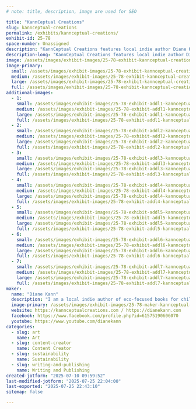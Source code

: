 ```yaml
---
# note: title, description, image are used for SEO

title: "KannCeptual Creations"
slug: kannceptual-creations
permalink: /exhibits/kannceptual-creations/
exhibit-id: 25-78
space-number: Unassigned
description: "KannCeptual Creations features local indie author Diane Kann eco-focused books, artwork, and more!"
description-long: "KannCeptual Creations features local indie author Diane Kann eco-focused books, artwork, and related items. 3d objects created by her son, Devin Kann, are also featured as they relate to the eco-focus."
image: /assets/images/exhibit-images/25-78-exhibit-kannceptual-creations-byte-brigade-cover-large.png
image-primary: 
  small: /assets/images/exhibit-images/25-78-exhibit-kannceptual-creations-byte-brigade-cover-small.png
  medium: /assets/images/exhibit-images/25-78-exhibit-kannceptual-creations-byte-brigade-cover-medium.png
  large: /assets/images/exhibit-images/25-78-exhibit-kannceptual-creations-byte-brigade-cover-large.png
  full: /assets/images/exhibit-images/25-78-exhibit-kannceptual-creations-byte-brigade-cover-full.png
additional-images: 
  - 1:
    small: /assets/images/exhibit-images/25-78-exhibit-addl1-kannceptual-creations-triangle-cover-6504-small.png
    medium: /assets/images/exhibit-images/25-78-exhibit-addl1-kannceptual-creations-triangle-cover-6504-medium.png
    large: /assets/images/exhibit-images/25-78-exhibit-addl1-kannceptual-creations-triangle-cover-6504-large.png
    full: /assets/images/exhibit-images/25-78-exhibit-addl1-kannceptual-creations-triangle-cover-6504-full.png
  - 2:
    small: /assets/images/exhibit-images/25-78-exhibit-addl2-kannceptual-creations-gree-code-cover-small.png
    medium: /assets/images/exhibit-images/25-78-exhibit-addl2-kannceptual-creations-gree-code-cover-medium.png
    large: /assets/images/exhibit-images/25-78-exhibit-addl2-kannceptual-creations-gree-code-cover-large.png
    full: /assets/images/exhibit-images/25-78-exhibit-addl2-kannceptual-creations-gree-code-cover-full.png
  - 3:
    small: /assets/images/exhibit-images/25-78-exhibit-addl3-kannceptual-creations-reef-1-cover-small.png
    medium: /assets/images/exhibit-images/25-78-exhibit-addl3-kannceptual-creations-reef-1-cover-medium.png
    large: /assets/images/exhibit-images/25-78-exhibit-addl3-kannceptual-creations-reef-1-cover-large.png
    full: /assets/images/exhibit-images/25-78-exhibit-addl3-kannceptual-creations-reef-1-cover-full.png
  - 4:
    small: /assets/images/exhibit-images/25-78-exhibit-addl4-kannceptual-creations-reef-bookmarks-small.png
    medium: /assets/images/exhibit-images/25-78-exhibit-addl4-kannceptual-creations-reef-bookmarks-medium.png
    large: /assets/images/exhibit-images/25-78-exhibit-addl4-kannceptual-creations-reef-bookmarks-large.png
    full: /assets/images/exhibit-images/25-78-exhibit-addl4-kannceptual-creations-reef-bookmarks-full.png
  - 5:
    small: /assets/images/exhibit-images/25-78-exhibit-addl5-kannceptual-creations-julian-egg-cover-small.png
    medium: /assets/images/exhibit-images/25-78-exhibit-addl5-kannceptual-creations-julian-egg-cover-medium.png
    large: /assets/images/exhibit-images/25-78-exhibit-addl5-kannceptual-creations-julian-egg-cover-large.png
    full: /assets/images/exhibit-images/25-78-exhibit-addl5-kannceptual-creations-julian-egg-cover-full.png
  - 6:
    small: /assets/images/exhibit-images/25-78-exhibit-addl6-kannceptual-creations-pla-small.png
    medium: /assets/images/exhibit-images/25-78-exhibit-addl6-kannceptual-creations-pla-medium.png
    large: /assets/images/exhibit-images/25-78-exhibit-addl6-kannceptual-creations-pla-large.png
    full: /assets/images/exhibit-images/25-78-exhibit-addl6-kannceptual-creations-pla-full.png
  - 7:
    small: /assets/images/exhibit-images/25-78-exhibit-addl7-kannceptual-creations-reef-bookmarks-1-front-small.png
    medium: /assets/images/exhibit-images/25-78-exhibit-addl7-kannceptual-creations-reef-bookmarks-1-front-medium.png
    large: /assets/images/exhibit-images/25-78-exhibit-addl7-kannceptual-creations-reef-bookmarks-1-front-large.png
    full: /assets/images/exhibit-images/25-78-exhibit-addl7-kannceptual-creations-reef-bookmarks-1-front-full.png
maker: 
  name: "Diane Kann"
  description: "I am a local indie author of eco-focused books for children and science fantasy books with eco-hopepunk focus for YA/adults. I also create related swag (bookmarks, posters, pictures, artwork, 3d objects) and sell the books, the swag, and plushies that are related to my books."
  image-primary: /assets/images/exhibit-images/25-78-maker-kannceptual-creations-kcc-logo-new-medium.jpg
  website: https://kannceptualcreations.com / https://dianekann.com
  facebook: https://www.facebook.com/profile.php?id=61575190606070
  youtube: https://www.youtube.com/dianekann
categories: 
  - slug: art
    name: Art
  - slug: content-creator
    name: Content Creator
  - slug: sustainability
    name: Sustainability
  - slug: writing-and-publishing
    name: Writing and Publishing
created-jotform: "2025-07-10 09:59:52"
last-modified-jotform: "2025-07-25 22:04:00"
last-exported: "2025-07-25 22:43:10"
sitemap: false

---
```

